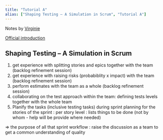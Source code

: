 ```yaml
---
title: "Tutorial A"
alias: ["Shaping Testing – A Simulation in Scrum", "Tutorial A"]
---
```

Notes by [Virginie](people/Virginie.md)

[Official introduction](https://conference.eurostarsoftwaretesting.com/event/2022/shaping-testing-a-simulation-in-scrum/)

##  Shaping Testing – A Simulation in Scrum
1) get experience with splitting stories and epics together with the team (backlog refinement session)
2) get experience with raising risks (probabiblity x impact) with the team (backlog refinement session)
3) perform estimates with the team as a whole (backlog refinement session)
4) collaborating on the test approach within the team: defining tests levels together with the whole team
5) Planify the tasks (inclusive testing tasks) during sprint planning for the stories of the sprint : per story level : lists things to be done (not by whom - help will be provide where needed)



=> the purpose of all that sprint workflow : raise the discussion as a team to get a common understanding of quality
